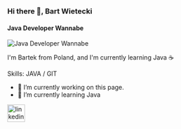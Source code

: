 ### Hi there 👋, Bart Wietecki
#### Java Developer Wannabe
![Java Developer Wannabe](https://miro.medium.com/max/720/1*ihSYTw1xfPiIAqMzBf4g6g.webp)

I'm Bartek from Poland, and I'm currently learning Java ☕

Skills: JAVA / GIT

- 🔭 I’m currently working on this page. 
- 🌱 I’m currently learning Java 


[<img src='https://cdn.jsdelivr.net/npm/simple-icons@3.0.1/icons/linkedin.svg' alt='linkedin' height='40'>](https://www.linkedin.com/in/https://www.linkedin.com/in/bartwietecki//)  

